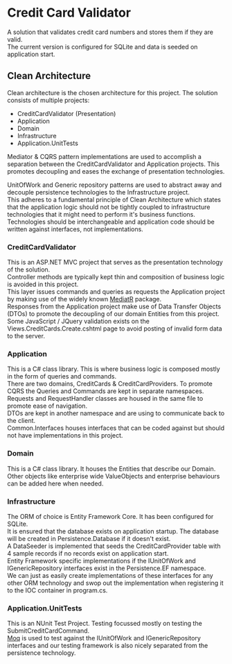 # Credit Card Validator
A solution that validates credit card numbers and stores them if they are valid.  
The current version is configured for SQLite and data is seeded on application start.  

## Clean Architecture
Clean architecture is the chosen architecture for this project. The solution consists of multiple projects: 
* CreditCardValidator (Presentation)
* Application
* Domain
* Infrastructure
* Application.UnitTests

Mediator & CQRS pattern implementations are used to accomplish a separation between the CreditCardValidator and Application projects. 
This promotes decoupling and eases the exchange of presentation technologies. 

UnitOfWork and Generic repository patterns are used to abstract away and decouple persistence technologies to the Infrastructure project.  
This adheres to a fundamental principle of Clean Architecture which states that the application logic should not be tightly coupled to infrastructure technologies that it might need to perform it's business functions.
Technologies should be interchangeable and application code should be written against interfaces, not implementations.

### CreditCardValidator
This is an ASP.NET MVC project that serves as the presentation technology of the solution.  
Controller methods are typically kept thin and composition of business logic is avoided in this project.  
This layer issues commands and queries as requests the Application project by making use of the widely known [MediatR](https://github.com/jbogard/MediatR) package.  
Responses from the Application project make use of Data Transfer Objects (DTOs) to promote the decoupling of our domain Entities from this project.  
Some JavaScript / JQuery validation exists on the Views.CreditCards.Create.cshtml page to avoid posting of invalid form data to the server.  

### Application
This is a C# class library. This is where business logic is composed mostly in the form of queries and commands.  
There are two domains, CreditCards & CreditCardProviders. To promote CQRS the Queries and Commands are kept in separate namespaces.  
Requests and RequestHandler classes are housed in the same file to promote ease of navigation.  
DTOs are kept in another namespace and are using to communicate back to the client.  
Common.Interfaces houses interfaces that can be coded against but should not have implementations in this project.  

### Domain
This is a C# class library. It houses the Entities that describe our Domain.  
Other objects like enterprise wide ValueObjects and enterprise behaviours can be added here when needed.  

### Infrastructure
The ORM of choice is Entity Framework Core. It has been configured for SQLite.  
It is ensured that the database exists on application startup. The database will be created in Persistence.Database if it doesn't exist.  
A DataSeeder is implemented that seeds the CreditCardProvider table with 4 sample records if no records exist on application start.  
Entity Framework specific implementations if the IUnitOfWork and IGenericRepository interfaces exist in the Persistence.EF namespace.  
We can just as easily create implementations of these interfaces for any other ORM technology and swop out the implementation when registering it to the IOC container in program.cs.  


### Application.UnitTests
This is an NUnit Test Project. Testing focussed mostly on testing the SubmitCreditCardCommand.  
[Moq](https://github.com/moq/moq4) is used to test against the IUnitOfWork and IGenericRepository interfaces and our testing framework is also nicely separated from the persistence technology.

